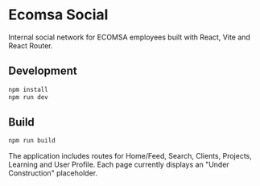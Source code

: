 # Ecomsa Social

Internal social network for ECOMSA employees built with React, Vite and React Router.

## Development

```bash
npm install
npm run dev
```

## Build

```bash
npm run build
```

The application includes routes for Home/Feed, Search, Clients, Projects, Learning and User Profile. Each page currently displays an "Under Construction" placeholder.
